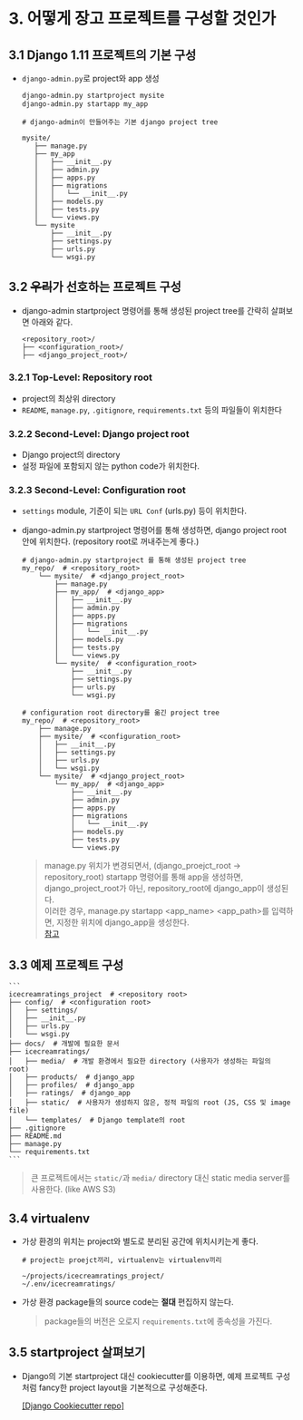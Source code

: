 # 3. 어떻게 장고 프로젝트를 구성할 것인가

## 3.1 Django 1.11 프로젝트의 기본 구성

- `django-admin.py`로 project와 app 생성

    ```bash
    django-admin.py startproject mysite
    django-admin.py startapp my_app
    ```

	```
	# django-admin이 만들어주는 기본 django project tree

    mysite/
	   ├── manage.py
	   ├── my_app
	   │   ├── __init__.py
	   │   ├── admin.py
	   │   ├── apps.py
	   │   ├── migrations
	   │   │   └── __init__.py
	   │   ├── models.py
	   │   ├── tests.py
	   │   └── views.py
	   └── mysite
		   ├── __init__.py
		   ├── settings.py
		   ├── urls.py
		   └── wsgi.py
	```

## 3.2 ~~우리~~가 선호하는 프로젝트 구성

- django-admin startproject 명령어를 통해 생성된 project tree를 간략히 살펴보면 아래와 같다.

    ```
    <repository_root>/
    ├── <configuration_root>/
    ├── <django_project_root>/
    ```

### 3.2.1 Top-Level: Repository root

- project의 최상위 directory
- `README`, `manage.py`, `.gitignore`, `requirements.txt` 등의 파일들이 위치한다

### 3.2.2 Second-Level: Django project root

- Django project의 directory
- 설정 파일에 포함되지 않는 python code가 위치한다.

### 3.2.3 Second-Level: Configuration root

- `settings` module, 기준이 되는 `URL Conf` (urls.py) 등이 위치한다.
- django-admin.py startproject 명령어를 통해 생성하면, django project root 안에 위치한다. (repository root로 꺼내주는게 좋다.)

    ```
    # django-admin.py startproject 를 통해 생성된 project tree
    my_repo/  # <repository_root>
        └── mysite/  # <django_project_root>
            ├── manage.py
            ├── my_app/  # <django_app>
            │   ├── __init__.py
            │   ├── admin.py
            │   ├── apps.py
            │   ├── migrations
            │   │   └── __init__.py
            │   ├── models.py
            │   ├── tests.py
            │   └── views.py
            └── mysite/  # <configuration_root>
                ├── __init__.py
                ├── settings.py
                ├── urls.py
                └── wsgi.py
    ```
	
	```
    # configuration root directory를 옮긴 project tree
    my_repo/  # <repository_root>
        ├── manage.py
        ├── mysite/  # <configuration_root>
        │   ├── __init__.py
        │   ├── settings.py
        │   ├── urls.py
        │   └── wsgi.py
        └── mysite/  # <django_project_root>
            └── my_app/  # <django_app>
                ├── __init__.py
                ├── admin.py
                ├── apps.py
                ├── migrations
                │   └── __init__.py
                ├── models.py
                ├── tests.py
                └── views.py
    ```
    
    > manage.py 위치가 변경되면서, (django\_proejct\_root -> repository\_root) startapp 명령어를 통해 app을 생성하면, django\_project\_root가 아닌, repository\_root에 django\_app이 생성된다.  
    >이러한 경우, manage.py startapp <app_name> <app_path>를 입력하면, 지정한 위치에 django\_app을 생성한다.  
    > [참고](https://stackoverflow.com/questions/33243661/startapp-with-manage-py-to-create-app-in-another-directory)
    

## 3.3 예제 프로젝트 구성

    ```
    icecreamratings_project  # <repository root>
    ├── config/  # <configuration root>
    │   ├── settings/
    │   ├── __init__.py
    │   ├── urls.py
    │   └── wsgi.py
    ├── docs/  # 개발에 필요한 문서
    ├── icecreamratings/
    │   ├── media/  # 개발 환경에서 필요한 directory (사용자가 생성하는 파일의 root)
    │   ├── products/  # django_app
    │   ├── profiles/  # django_app
    │   ├── ratings/  # django_app
    │   ├── static/  # 사용자가 생성하지 않은, 정적 파일의 root (JS, CSS 및 image file)
    │   └── templates/  # Django template의 root
    ├── .gitignore
    ├── README.md
    ├── manage.py
    └── requirements.txt
    ```

> 큰 프로젝트에서는 `static/`과 `media/` directory 대신 static media server를 사용한다. (like AWS S3)


## 3.4 virtualenv

- 가상 환경의 위치는 project와 별도로 분리된 공간에 위치시키는게 좋다.
    
    ```
    # project는 proejct끼리, virtualenv는 virtualenv끼리
    
    ~/projects/icecreamratings_project/
    ~/.env/icecreamratings/
    ```


- 가상 환경 package들의 source code는 **절대** 편집하지 않는다.
    > package들의 버전은 오로지 `requirements.txt`에 종속성을 가진다.
    
## 3.5 startproject 살펴보기

- Django의 기본 startproject 대신 cookiecutter를 이용하면, 예제 프로젝트 구성처럼 fancy한 project layout을 기본적으로 구성해준다.
    
    [[Django Cookiecutter repo]](https://github.com/pydanny/cookiecutter-django)

